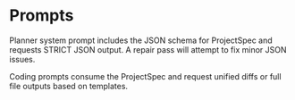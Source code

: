 # Prompts

Planner system prompt includes the JSON schema for ProjectSpec and requests STRICT JSON output. A repair pass will attempt to fix minor JSON issues.

Coding prompts consume the ProjectSpec and request unified diffs or full file outputs based on templates.
